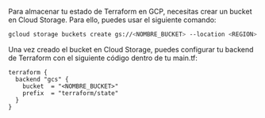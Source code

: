 Para almacenar tu estado de Terraform en GCP, necesitas crear un bucket en Cloud Storage. Para ello, puedes usar el siguiente comando:

```bash
gcloud storage buckets create gs://<NOMBRE_BUCKET> --location <REGION>
```

Una vez creado el bucket en Cloud Storage, puedes configurar tu backend de Terraform con el siguiente código dentro de tu main.tf:

```hcl
terraform {
  backend "gcs" {
    bucket  = "<NOMBRE_BUCKET>"
    prefix  = "terraform/state"
  }
}
```
